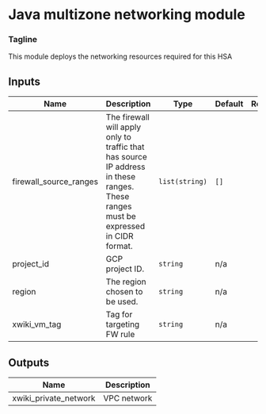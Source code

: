 # Java multizone networking module

### Tagline
This module deploys the networking resources required for this HSA

<!-- BEGINNING OF PRE-COMMIT-TERRAFORM DOCS HOOK -->
## Inputs

| Name | Description | Type | Default | Required |
|------|-------------|------|---------|:--------:|
| firewall\_source\_ranges | The firewall will apply only to traffic that has source IP address in these ranges. These ranges must be expressed in CIDR format. | `list(string)` | `[]` | no |
| project\_id | GCP project ID. | `string` | n/a | yes |
| region | The region chosen to be used. | `string` | n/a | yes |
| xwiki\_vm\_tag | Tag for targeting FW rule | `string` | n/a | yes |

## Outputs

| Name | Description |
|------|-------------|
| xwiki\_private\_network | VPC network |

<!-- END OF PRE-COMMIT-TERRAFORM DOCS HOOK -->
